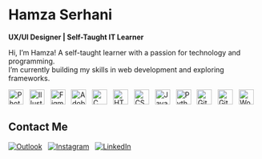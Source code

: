 # Hamza Serhani

**UX/UI Designer | Self-Taught IT Learner**

Hi, I’m Hamza! A self-taught learner with a passion for technology and programming.  
I’m currently building my skills in web development and exploring frameworks.


<p align="left">
  <img alt="Photoshop" width="30px" src="https://cdn.jsdelivr.net/gh/devicons/devicon/icons/photoshop/photoshop-plain.svg" />
  &nbsp;
  <img alt="Illustrator" width="30px" src="https://cdn.jsdelivr.net/gh/devicons/devicon/icons/illustrator/illustrator-plain.svg" />
  &nbsp;
  <img alt="Figma" width="30px" src="https://cdn.jsdelivr.net/gh/devicons/devicon/icons/figma/figma-original.svg" />
  &nbsp;
  <img alt="Adobe XD" width="30px" src="https://cdn.jsdelivr.net/gh/devicons/devicon/icons/xd/xd-plain.svg" />
  &nbsp;
  <img alt="C" width="30px" src="https://cdn.jsdelivr.net/gh/devicons/devicon/icons/c/c-original.svg" />
  &nbsp;
  <img alt="HTML" width="30px" src="https://cdn.jsdelivr.net/gh/devicons/devicon/icons/html5/html5-original.svg" />
  &nbsp;
  <img alt="CSS" width="30px" src="https://cdn.jsdelivr.net/gh/devicons/devicon/icons/css3/css3-original.svg" />
  &nbsp;
  <img alt="JavaScript" width="30px" src="https://cdn.jsdelivr.net/gh/devicons/devicon/icons/javascript/javascript-original.svg" />
  &nbsp;
  <img alt="Python" width="30px" src="https://cdn.jsdelivr.net/gh/devicons/devicon/icons/python/python-original.svg" />
  &nbsp;
  <img alt="Git" width="30px" src="https://cdn.jsdelivr.net/gh/devicons/devicon/icons/git/git-original.svg" />
  &nbsp;
  <img alt="GitHub" width="30px" src="https://cdn.jsdelivr.net/gh/devicons/devicon/icons/github/github-original.svg" />
  &nbsp;
  <img alt="WordPress" width="30px" src="https://cdn.jsdelivr.net/gh/devicons/devicon/icons/wordpress/wordpress-original.svg" />
</p>





## Contact Me

[![Outlook](https://img.shields.io/badge/Outlook-hamza.serhani94@outlook.com-0078D4?style=for-the-badge&logo=microsoft-outlook&logoColor=white)](mailto:hamza.serhani94@outlook.com)
&nbsp;
[![Instagram](https://img.shields.io/badge/Instagram-hamza.serh-E4405F?style=for-the-badge&logo=instagram&logoColor=white)](https://instagram.com/hamza.serh)
&nbsp;
[![LinkedIn](https://img.shields.io/badge/LinkedIn-Hamza%20Serhani-0077B5?style=for-the-badge&logo=linkedin&logoColor=white)](https://www.linkedin.com/in/hamza-s-4b4123183/)
